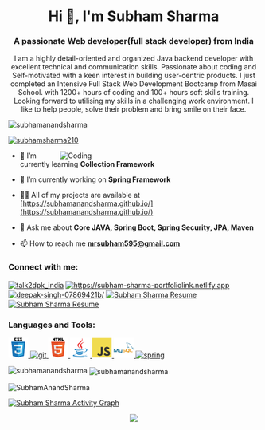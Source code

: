 <h1 align="center">Hi 👋, I'm Subham Sharma</h1>
<h3 align="center">A passionate Web developer(full stack developer) from India</h3>
<p align="center">I am a highly detail-oriented and organized Java backend developer with excellent technical and communication skills. Passionate about coding and Self-motivated with a keen interest in building user-centric products. I just completed an Intensive Full Stack Web Development Bootcamp from Masai School. with 1200+ hours of coding and 100+ hours soft skills training. Looking forward to utilising my skills in a challenging work environment. I like to help people, solve their problem and bring smile on their face.</p>

<p align="left"> <img src="https://komarev.com/ghpvc/?username=subhamanandsharma&label=Profile%20views&color=0e75b6&style=flat" alt="subhamanandsharma" /> </p>

<p align="left"> <a href="https://twitter.com/subhamsharma210" target="blank"><img src="https://img.shields.io/twitter/follow/subhamsharma210?logo=twitter&style=for-the-badge" alt="subhamsharma210" /></a> </p>

<img align="right" alt="Coding" width="400" src="https://media0.giphy.com/media/WtTnAfZn6aVJfBzlN3/giphy.gif?cid=ecf05e47u0udms5dfwdim9wbiflcur5s2hn1eg2fz7bk8kde&rid=giphy.gif&ct=g">

- 🌱 I’m currently learning **Collection Framework**

- 🔭 I’m currently working on **Spring Framework**

- 👨‍💻 All of my projects are available at [https://subhamanandsharma.github.io/](https://subhamanandsharma.github.io/)

- 💬 Ask me about **Core JAVA, Spring Boot, Spring Security, JPA, Maven**

- 📫 How to reach me **mrsubham595@gmail.com**

<h3 align="left">Connect with me:</h3>
<p align="left">
  <a href="https://twitter.com/talk2dpk_india" rel="nofollow"><img align="center" src="https://camo.githubusercontent.com/5d03c86f6a75f7cbe80d135d9162fbf6dc46a31253cf30a8e9bb8279b4d574d3/68747470733a2f2f696d672e736869656c64732e696f2f62616467652f547769747465722d3144413146323f7374796c653d666f722d7468652d6261646765266c6f676f3d74776974746572266c6f676f436f6c6f723d7768697465" alt="talk2dpk_india" "style=max width:100%" ></a>
   <a href="https://subhamanandsharma.github.io/" rel="nofollow"><img align="center" src="https://camo.githubusercontent.com/56e6045a9403c591ff7c6a997edcd1566597519fa8b8e1129b4919bf10b5c2bd/68747470733a2f2f696d672e736869656c64732e696f2f62616467652f506f7274666f6c696f2d3138413330333f7374796c653d666f722d7468652d6261646765266c6f676f3d696f6e6963266c6f676f436f6c6f723d7768697465" alt="https://subham-sharma-portfoliolink.netlify.app" "style=max width:100%" ></a>
<a href="https://www.linkedin.com/in/subham-sharma-1ab872229/" target="blank"><img align="center" src="https://camo.githubusercontent.com/a80d00f23720d0bc9f55481cfcd77ab79e141606829cf16ec43f8cacc7741e46/68747470733a2f2f696d672e736869656c64732e696f2f62616467652f4c696e6b6564496e2d3030373742353f7374796c653d666f722d7468652d6261646765266c6f676f3d6c696e6b6564696e266c6f676f436f6c6f723d7768697465" alt="deepak-singh-07869421b/""style=max width:100%" ></a>
<a title="mrsubham595@gmail.com"href="mrsubham595@gmail.com" target="blank"><img align="center" src="https://camo.githubusercontent.com/571384769c09e0c66b45e39b5be70f68f552db3e2b2311bc2064f0d4a9f5983b/68747470733a2f2f696d672e736869656c64732e696f2f62616467652f476d61696c2d4431343833363f7374796c653d666f722d7468652d6261646765266c6f676f3d676d61696c266c6f676f436f6c6f723d7768697465" alt="Subham Sharma Resume""style=max width:100%" ></a> 
<a title="mrsubham595@gmail.com"href="https://drive.google.com/file/d/1JQvkX_wxhGnVWY7stdLHFFy6Fui07D-z/view?usp=sharing" target="blank"><img align="center" src="https://camo.githubusercontent.com/57d8d80c5d834154d4bb5aa32fec98695eb95509317f8add88870c3e3acbb04c/68747470733a2f2f696d672e736869656c64732e696f2f62616467652f526573756d652d4431343833363f7374796c653d666f722d7468652d6261646765266c6f676f3d726573756d65266c6f676f436f6c6f723d7768697465" alt="Subham Sharma Resume""style=max width:100%" ></a> 

</p>

<h3 align="left">Languages and Tools:</h3>
<p align="left"> <a href="https://www.w3schools.com/css/" target="_blank" rel="noreferrer"> <img src="https://raw.githubusercontent.com/devicons/devicon/master/icons/css3/css3-original-wordmark.svg" alt="css3" width="40" height="40"/> </a> <a href="https://git-scm.com/" target="_blank" rel="noreferrer"> <img src="https://www.vectorlogo.zone/logos/git-scm/git-scm-icon.svg" alt="git" width="40" height="40"/> </a> <a href="https://www.w3.org/html/" target="_blank" rel="noreferrer"> <img src="https://raw.githubusercontent.com/devicons/devicon/master/icons/html5/html5-original-wordmark.svg" alt="html5" width="40" height="40"/> </a> <a href="https://www.java.com" target="_blank" rel="noreferrer"> <img src="https://raw.githubusercontent.com/devicons/devicon/master/icons/java/java-original.svg" alt="java" width="40" height="40"/> </a> <a href="https://developer.mozilla.org/en-US/docs/Web/JavaScript" target="_blank" rel="noreferrer"> <img src="https://raw.githubusercontent.com/devicons/devicon/master/icons/javascript/javascript-original.svg" alt="javascript" width="40" height="40"/> </a> <a href="https://www.mysql.com/" target="_blank" rel="noreferrer"> <img src="https://raw.githubusercontent.com/devicons/devicon/master/icons/mysql/mysql-original-wordmark.svg" alt="mysql" width="40" height="40"/> </a> <a href="https://spring.io/" target="_blank" rel="noreferrer"> <img src="https://www.vectorlogo.zone/logos/springio/springio-icon.svg" alt="spring" width="40" height="40"/> </a> </p>

<p><img align="left" src="https://github-readme-stats.vercel.app/api/top-langs?username=subhamanandsharma&show_icons=true&locale=en&layout=compact" alt="subhamanandsharma" /></p>

<p>&nbsp;<img align="center" src="https://github-readme-stats.vercel.app/api?username=subhamanandsharma&show_icons=true&locale=en" alt="subhamanandsharma" /></p>

<p><img align="center" src="https://github-readme-streak-stats.herokuapp.com/?user=SubhamAnandSharma" alt="SubhamAnandSharma" /></p>


<a href="https://github.com/SubhamAnandSharma/github-readme-activity-graph"><img alt="Subham Sharma Activity Graph" src="https://activity-graph.herokuapp.com/graph?username=SubhamAnandSharma&bg_color=0D1117&color=5BCDEC&line=5BCDEC&point=FFFFFF&hide_border=true" /></a>

<p align="center">
  <img  src="https://raw.githubusercontent.com/Trilokia/Trilokia/379277808c61ef204768a61bbc5d25bc7798ccf1/bottom_header.svg">
 </p>


